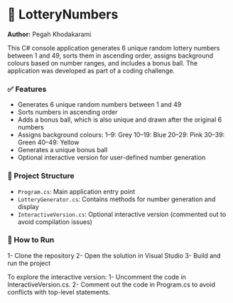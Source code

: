 # 🎲 LotteryNumbers
**Author:** Pegah Khodakarami

This C# console application generates 6 unique random lottery numbers between 1 and 49, sorts them in ascending order, assigns background colours based on number ranges, and includes a bonus ball. The application was developed as part of a coding challenge.


### ✅ Features
- Generates 6 unique random numbers between 1 and 49
- Sorts numbers in ascending order
- Adds a bonus ball, which is also unique and drawn after the original 6 numbers
- Assigns background colours:
  1–9: Grey
  10–19: Blue
  20–29: Pink
  30–39: Green
  40–49: Yellow
- Generates a unique bonus ball
- Optional interactive version for user-defined number generation

### 📁 Project Structure
- `Program.cs`: Main application entry point
- `LotteryGenerator.cs`: Contains methods for number generation and display
- `InteractiveVersion.cs`: Optional interactive version (commented out to avoid compilation issues)

### 🚀 How to Run
1- Clone the repository
2- Open the solution in Visual Studio
3- Build and run the project

To explore the interactive version:
1- Uncomment the code in InteractiveVersion.cs.
2- Comment out the code in Program.cs to avoid conflicts with top-level statements.

